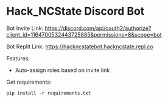 # Hack_NCState Discord Bot

Bot Invite Link: https://discord.com/api/oauth2/authorize?client_id=1164700532443725885&permissions=8&scope=bot

Bot Replit Link:
https://hackncstatebot.hackncstate.repl.co

Features:
- Auto-assign roles based on invite link

Get requirements:
```
pip install -r requirements.txt
```
